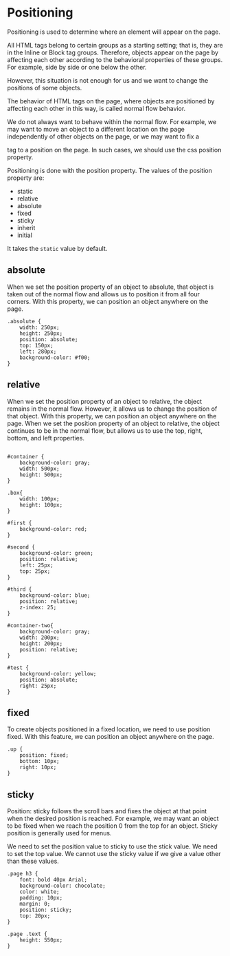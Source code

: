 # Positioning

Positioning is used to determine where an element will appear on the page.

All HTML tags belong to certain groups as a starting setting; that is, they are in the Inline or Block tag groups. Therefore, objects appear on the page by affecting each other according to the behavioral properties of these groups. For example, side by side or one below the other.

However, this situation is not enough for us and we want to change the positions of some objects.

The behavior of HTML tags on the page, where objects are positioned by affecting each other in this way, is called normal flow behavior.

We do not always want to behave within the normal flow. For example, we may want to move an object to a different location on the page independently of other objects on the page, or we may want to fix a <div> tag to a position on the page. In such cases, we should use the css position property.

Positioning is done with the position property. The values of the position property are:
 - static
 - relative
 - absolute
 - fixed
 - sticky
 - inherit
 - initial

It takes the `static` value by default.

## absolute

When we set the position property of an object to absolute, that object is taken out of the normal flow and allows us to position it from all four corners. With this property, we can position an object anywhere on the page.

```
.absolute {
    width: 250px;
    height: 250px;
    position: absolute;
    top: 150px;
    left: 280px;
    background-color: #f00;
}
```

## relative

When we set the position property of an object to relative, the object remains in the normal flow. However, it allows us to change the position of that object. With this property, we can position an object anywhere on the page.
When we set the position property of an object to relative, the object continues to be in the normal flow, but allows us to use the top, right, bottom, and left properties.

```

#container {
    background-color: gray;
    width: 500px;
    height: 500px;
}

.box{
    width: 100px;
    height: 100px;
}

#first {
    background-color: red;
}

#second {
    background-color: green;
    position: relative;
    left: 25px;
    top: 25px;
}

#third {
    background-color: blue;
    position: relative;
    z-index: 25;
}
```

```
#container-two{
    background-color: gray;
    width: 200px;
    height: 200px;
    position: relative;
}

#test {
    background-color: yellow;
    position: absolute;
    right: 25px;
}
```

## fixed
To create objects positioned in a fixed location, we need to use position fixed. With this feature, we can position an object anywhere on the page.

```
.up {
    position: fixed;
    bottom: 10px;
    right: 10px;
}
```


## sticky

Position: sticky follows the scroll bars and fixes the object at that point when the desired position is reached. For example, we may want an object to be fixed when we reach the position 0 from the top for an object. Sticky position is generally used for menus.

We need to set the position value to sticky to use the stick value. We need to set the top value. We cannot use the sticky value if we give a value other than these values.

```
.page h3 {
    font: bold 40px Arial;
    background-color: chocolate;
    color: white;
    padding: 10px;
    margin: 0;
    position: sticky;
    top: 20px;
}

.page .text {
    height: 550px;
}

```